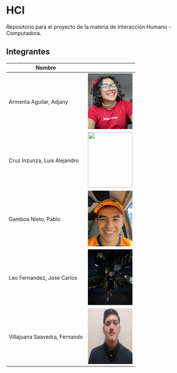 # HCI
Repositorio para el proyecto de la materia de Interacción Humano - Computadora.

## Integrantes 

| Nombre | <!-- --> |
|--------|-|
|Armenta Aguilar, Adjany| <img src="./team/foto-adjany.jpeg" width="120" height="150"> |
|Cruz Inzunza, Luis Alejandro| <img src="" width="120" height="150"> |
|Gamboa Nieto, Pablo|<img src="./team/foto-pablo.jpeg" width="120" height="150">|
|Leo Fernandez, Jose Carlos| <img src="./team/foto-leo.jpeg" width="120" height="150">|
|Villajuana Saavedra, Fernando| <img src="./team/foto-fer.png" width="120" height="150"> |
